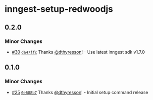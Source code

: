 # inngest-setup-redwoodjs

## 0.2.0

### Minor Changes

- [#30](https://github.com/inngest/envelop-plugin-inngest/pull/30) [`da47ffc`](https://github.com/inngest/envelop-plugin-inngest/commit/da47ffc03fd4d3158acfd6e9466a629ebb0787ef) Thanks [@dthyresson](https://github.com/dthyresson)! - Use latest inngest sdk v1.7.0

## 0.1.0

### Minor Changes

- [#25](https://github.com/inngest/envelop-plugin-inngest/pull/25) [`0e688b7`](https://github.com/inngest/envelop-plugin-inngest/commit/0e688b797a65a9ad3195c88092d6931d07802bec) Thanks [@dthyresson](https://github.com/dthyresson)! - Initial setup command release
